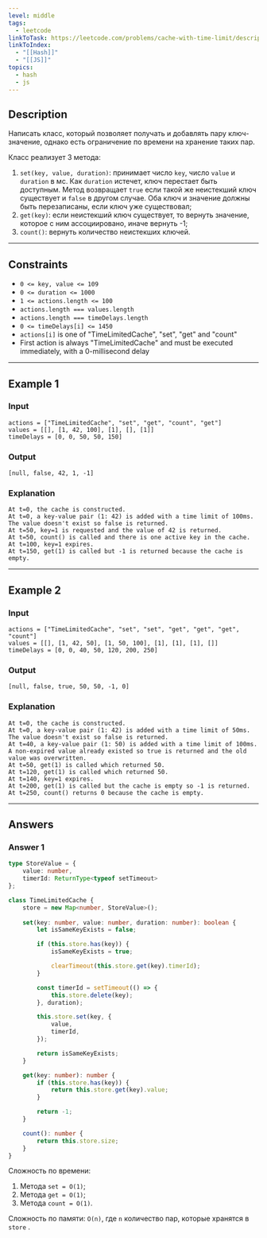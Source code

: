 ```yaml
---
level: middle
tags:
  - leetcode
linkToTask: https://leetcode.com/problems/cache-with-time-limit/description/?envType=study-plan-v2&envId=30-days-of-javascript
linkToIndex:
  - "[[Hash]]"
  - "[[JS]]"
topics:
  - hash
  - js
---
```

## Description

Написать класс, который позволяет получать и добавлять пару ключ-значение, однако есть ограничение по времени на хранение таких пар.

Класс реализует 3 метода:
1. `set(key, value, duration)`: принимает число `key`, число `value` и `duration` в мс. Как `duration` истечет, ключ перестает быть доступным. Метод возвращает `true` если такой же неистекший ключ существует и `false` в другом случае. Оба ключ и значение должны быть перезаписаны, если ключ уже существовал;
2. `get(key)`: если неистекший ключ существует, то вернуть значение, которое с ним ассоциировано, иначе вернуть -1;
3. `count()`: вернуть количество неистекших ключей.

---
## Constraints

- `0 <= key, value <= 109`
- `0 <= duration <= 1000`
- `1 <= actions.length <= 100`
- `actions.length === values.length`
- `actions.length === timeDelays.length`
- `0 <= timeDelays[i] <= 1450`
- `actions[i]` is one of "TimeLimitedCache", "set", "get" and "count"
- First action is always "TimeLimitedCache" and must be executed immediately, with a 0-millisecond delay

---
## Example 1

### Input

```
actions = ["TimeLimitedCache", "set", "get", "count", "get"]
values = [[], [1, 42, 100], [1], [], [1]]
timeDelays = [0, 0, 50, 50, 150]
```
### Output

```
[null, false, 42, 1, -1]
```
### Explanation

```
At t=0, the cache is constructed.
At t=0, a key-value pair (1: 42) is added with a time limit of 100ms. The value doesn't exist so false is returned.
At t=50, key=1 is requested and the value of 42 is returned.
At t=50, count() is called and there is one active key in the cache.
At t=100, key=1 expires.
At t=150, get(1) is called but -1 is returned because the cache is empty.
```

---
## Example 2

### Input

```
actions = ["TimeLimitedCache", "set", "set", "get", "get", "get", "count"]
values = [[], [1, 42, 50], [1, 50, 100], [1], [1], [1], []]
timeDelays = [0, 0, 40, 50, 120, 200, 250]
```
### Output

```
[null, false, true, 50, 50, -1, 0]
```
### Explanation

```
At t=0, the cache is constructed.
At t=0, a key-value pair (1: 42) is added with a time limit of 50ms. The value doesn't exist so false is returned.
At t=40, a key-value pair (1: 50) is added with a time limit of 100ms. A non-expired value already existed so true is returned and the old value was overwritten.
At t=50, get(1) is called which returned 50.
At t=120, get(1) is called which returned 50.
At t=140, key=1 expires.
At t=200, get(1) is called but the cache is empty so -1 is returned.
At t=250, count() returns 0 because the cache is empty.
```

---
## Answers

### Answer 1

```typescript
type StoreValue = {
    value: number,
    timerId: ReturnType<typeof setTimeout>
};

class TimeLimitedCache {
    store = new Map<number, StoreValue>();    
    
    set(key: number, value: number, duration: number): boolean {
        let isSameKeyExists = false;

        if (this.store.has(key)) {
            isSameKeyExists = true;

            clearTimeout(this.store.get(key).timerId);
        }

        const timerId = setTimeout(() => {
            this.store.delete(key);
        }, duration);

        this.store.set(key, {
            value,
            timerId,
        });

        return isSameKeyExists;
    }

    get(key: number): number {
        if (this.store.has(key)) {
            return this.store.get(key).value;
        }

        return -1;
    }

    count(): number {
        return this.store.size;
    }
}
```

Сложность по времени: 
1. Метода `set = O(1)`;
2. Метода `get = O(1)`;
3. Метода `count = O(1)`.

Сложность по памяти: `O(n)`, где `n` количество пар, которые хранятся в `store` .
